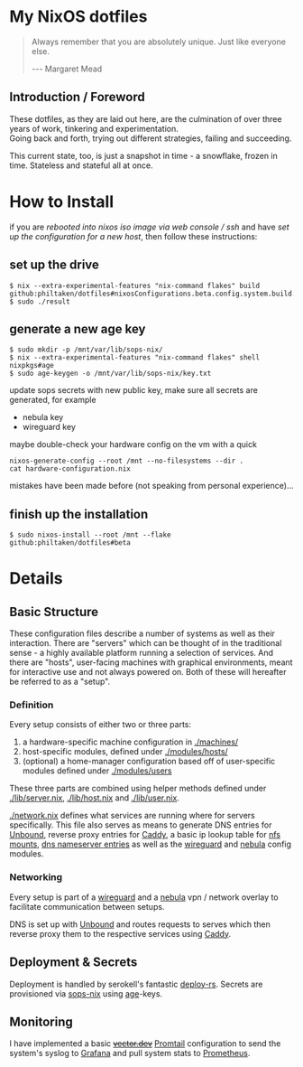 # My NixOS dotfiles

> Always remember that you are absolutely unique. Just like everyone else.
>
> --- Margaret Mead

## Introduction / Foreword

These dotfiles, as they are laid out here, are the culmination of over three years of work, tinkering and experimentation.  
Going back and forth, trying out different strategies, failing and succeeding.

This current state, too, is just a snapshot in time - a snowflake, frozen in time. Stateless and stateful all at once.

# How to Install

if you are *rebooted into nixos iso image via web console / ssh* and have *set up the configuration for a new host*, then follow these instructions:

## set up the drive

```
$ nix --extra-experimental-features "nix-command flakes" build github:philtaken/dotfiles#nixosConfigurations.beta.config.system.build.diskoScript
$ sudo ./result
```

## generate a new age key

```
$ sudo mkdir -p /mnt/var/lib/sops-nix/
$ nix --extra-experimental-features "nix-command flakes" shell nixpkgs#age 
$ sudo age-keygen -o /mnt/var/lib/sops-nix/key.txt
```

update sops secrets with new public key, make sure all secrets are generated, for example

- nebula key
- wireguard key

maybe double-check your hardware config on the vm with a quick
```
nixos-generate-config --root /mnt --no-filesystems --dir .
cat hardware-configuration.nix
```

mistakes have been made before (not speaking from personal experience)...

## finish up the installation

```
$ sudo nixos-install --root /mnt --flake github:philtaken/dotfiles#beta
```

# Details

## Basic Structure

These configuration files describe a number of systems as well as their interaction.
There are "servers" which can be thought of in the traditional sense - a highly available platform running a selection of services.
And there are "hosts", user-facing machines with graphical environments, meant for interactive use and not always powered on.
Both of these will hereafter be referred to as a "setup".

### Definition

Every setup consists of either two or three parts:

1. a hardware-specific machine configuration in [./machines/](./machines)
2. host-specific modules, defined under [./modules/hosts/](./modules/hosts)
3. (optional) a home-manager configuration based off of user-specific modules defined under [./modules/users](./modules/users)

These three parts are combined using helper methods defined under [./lib/server.nix](./lib/server.nix), [./lib/host.nix](./lib/host.nix) and [./lib/user.nix](./lib/user.nix).

[./network.nix](./network.nix) defines what services are running where for servers specifically.
This file also serves as means to generate DNS entries for [Unbound](./modules/hosts/server/unbound.nix), reverse proxy entries for [Caddy](./modules/hosts/server/caddy/default.nix), a basic ip lookup table for [nfs mounts](./modules/hosts/fileshare/default.nix), [dns nameserver entries](./modules/hosts/dns/default.nix) as well as the [wireguard](./modules/hosts/wireguard/default.nix) and [nebula](./modules/hosts/nebula/default.nix) config modules.

### Networking

Every setup is part of a [wireguard](https://www.wireguard.com/) and a [nebula](https://github.com/slackhq/nebula) vpn / network overlay to facilitate communication between setups.

DNS is set up with [Unbound](https://www.nlnetlabs.nl/projects/unbound/about/) and routes requests to serves which then reverse proxy them to the respective services using [Caddy](https://caddyserver.com/).

## Deployment & Secrets

Deployment is handled by serokell's fantastic [deploy-rs](https://github.com/serokell/deploy-rs).
Secrets are provisioned via [sops-nix](https://github.com/Mic92/sops-nix) using [age](https://github.com/FiloSottile/age)-keys.

## Monitoring

I have implemented a basic ~~[vector.dev](https://vector.dev/)~~ [Promtail](https://grafana.com/docs/loki/latest/clients/promtail/) configuration to send the system's syslog to [Grafana](https://grafana.com/) and pull system stats to [Prometheus](https://prometheus.io/).
